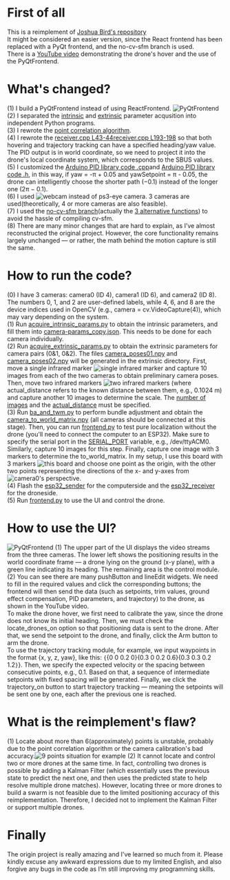 # First of all
This is a reimplement of [Joshua Bird's repository](https://github.com/jyjblrd/Low-Cost-Mocap)  
It might be considered an easier version, since the React frontend has been replaced with a PyQt frontend, and the no-cv-sfm branch is used.  
There is a [YouTube video](https://youtu.be/QF4qJRMAZwg) demonstrating the drone's hover and the use of the PyQtFrontend.

# What's changed?
(1) I build a PyQtFrontend instead of using ReactFrontend.
![PyQtFrontend](pictures/PyQtFrontend.png)
(2) I separated the [intrinsic](computer_code/acquire_intrinsic_params.py) and [extrinsic](computer_code/acquire_extrinsic_params.py) parameter acqusition into independent Python programs.  
(3) I rewrote the [point correlation algorithm](computer_code/mocap/helpers.py#L323-L408).  
(4) I rewrote the [receiver.cpp L43-44](esp32_receiver/src/receiver.cpp#L43-L44)[receiver.cpp L193-198](esp32_receiver/src/receiver.cpp#L195-L198) so that both hovering and trajectory tracking can have a specified heading/yaw value. The PID output is in world coordinate, so we need to project it into the drone's local coordinate system, which corresponds to the SBUS values.  
(5) I customized the [Arduino PID library code .cpp](esp32_receiver/src/PID_v1_bc.cpp#L47-L139)and [Arduino PID library code .h](esp32_receiver/src/PID_v1_bc.h), in this way, if yaw = -π + 0.05 and yawSetpoint = π - 0.05, the drone can intelligently choose the shorter path (−0.1) instead of the longer one (2π − 0.1).  
(6) I used ![webcam](pictures/webcam.jpeg) instead of ps3-eye camera. 3 cameras are used(theoretically, 4 or more cameras are also feasible).  
(7) I used the [no-cv-sfm branch](https://github.com/jyjblrd/Low-Cost-Mocap/tree/no-cv-sfm)(actually the [3 alternative functions](computer_code/mocap/helpers.py#L508-L571)) to avoid the hassle of compiling cv-sfm.  
(8) There are many minor changes that are hard to explain, as I’ve almost reconstructed the original project. However, the core functionality remains largely unchanged — or rather, the math behind the motion capture is still the same.

# How to run the code?
(0) I have 3 cameras: camera0 (ID 4), camera1 (ID 6), and camera2 (ID 8). The numbers 0, 1, and 2 are user-defined labels, while 4, 6, and 8 are the device indices used in OpenCV (e.g., camera = cv.VideoCapture(4)), which may vary depending on the system.  
(1) Run [acquire_intrinsic_params.py](computer_code/acquire_intrinsic_params.py) to obtain the intrinsic parameters, and fill them into [camera-params_copy.json](computer_code/mocap/camera-params_copy.json). This needs to be done for each camera individually.  
(2) Run [acquire_extrinsic_params.py](computer_code/acquire_extrinsic_params.py) to obtain the extrinsic parameters for camera pairs (0&1, 0&2). The files [camera_poses01.npy](computer_code/extrinsic/camera_poses01.npy) and [camera_poses02.npy](computer_code/extrinsic/camera_poses02.npy) will be generated in the extrinsic directory. First, move a single infrared marker ![single infrared marker](pictures/1_marker_board.jpeg) and capture 10 images from each of the two cameras to obtain preliminary camera poses. Then, move two infrared markers ![two infrared markers](pictures/2_marker_board.jpeg) (where actual_distance refers to the known distance between them, e.g., 0.1024 m) and capture another 10 images to determine the scale. The [number of images](computer_code/acquire_extrinsic_params.py#L10) and the [actual_distance](computer_code/acquire_extrinsic_params.py#L11) must be specified.  
(3) Run [ba_and_twm.py](computer_code/ba_and_twm.py) to perform bundle adjustment and obtain the [camera_to_world_matrix.npy](computer_code/extrinsic/camera_to_world_matrix.npy) (all cameras should be connected at this stage). Then, you can run [frontend.py](computer_code/frontend.py) to test pure localization without the drone (you'll need to connect the computer to an ESP32). Make sure to specify the serial port in the [SERIAL_PORT](computer_code/frontend.py#L55) variable, e.g., /dev/ttyACM0. Similarly, capture 10 images for this step. Finally, capture one image with 3 markers to determine the to_world_matrix. In my setup, I use this board with 3 markers ![this board](pictures/3_markers_board.jpeg) and choose one point as the origin, with the other two points representing the directions of the x- and y-axes from ![camera0's perspective](pictures/3markers_in_camera0_view.png).  
(4) Flash the [esp32_sender](esp32_sender/src/sender.cpp) for the computerside and the [esp32_receiver](esp32_receiver/src/receiver.cpp) for the droneside.  
(5) Run [frontend.py](computer_code/frontend.py) to use the UI and control the drone.

# How to use the UI?
![PyQtFrontend](pictures/PyQtFrontend.png)
(1) The upper part of the UI displays the video streams from the three cameras. The lower left shows the positioning results in the world coordinate frame — a drone lying on the ground (x-y plane), with a green line indicating its heading. The remaining area is the control module.  
(2) You can see there are many pushButton and lineEdit widgets. We need to fill in the required values and click the corresponding buttons; the frontend will then send the data (such as setpoints, trim values, ground effect compensation, PID parameters, and trajectory) to the drone, as shown in the YouTube video.  
To make the drone hover, we first need to calibrate the yaw, since the drone does not know its initial heading. Then, we must check the locate_drones_on option so that positioning data is sent to the drone. After that, we send the setpoint to the drone, and finally, click the Arm button to arm the drone.  
To use the trajectory tracking module, for example, we input waypoints in the format {x, y, z, yaw}, like this: `{`{0 0 0.2 0}{0.3 0 0.2 0.6}{0.3 0.3 0.2 1.2`}`}. Then, we specify the expected velocity or the spacing between consecutive points, e.g., 0.1. Based on that, a sequence of intermediate setpoints with fixed spacing will be generated. Finally, we click the trajectory_on button to start trajectory tracking — meaning the setpoints will be sent one by one, each after the previous one is reached.  

# What is the reimplement's flaw?
(1) Locate about more than 6(approximately) points is unstable, probably due to the point correlation algorithm or the camera calibration's bad accuracy.![9 points situation for example](pictures/9points.png)
(2) It cannot locate and control two or more drones at the same time. In fact, controlling two drones is possible by adding a Kalman Filter (which essentially uses the previous state to predict the next one, and then uses the predicted state to help resolve multiple drone matches). However, locating three or more drones to build a swarm is not feasible due to the limited positioning accuracy of this reimplementation. Therefore, I decided not to implement the Kalman Filter or support multiple drones.

# Finally
The origin project is really amazing and I've learned so much from it.
Please kindly excuse any awkward expressions due to my limited English, and also forgive any bugs in the code as I’m still improving my programming skills.
